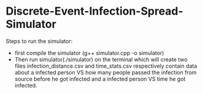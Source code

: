 # Discrete-Event-Infection-Spread-Simulator
Steps to run the simulator:
- first compile the simulator (g++ simulator.cpp -o simulator)
- Then run simulator(./simulator) on the terminal which will create two files infection_distance.csv and time_stats.csv respectively contain data about a infected person VS how many people passed the infection from source before he got infected and a infected person VS time he got infected.
